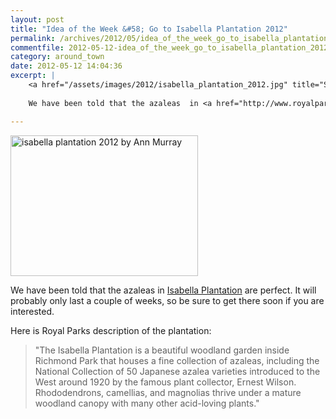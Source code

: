 ```yaml
---
layout: post
title: "Idea of the Week &#58; Go to Isabella Plantation 2012"
permalink: /archives/2012/05/idea_of_the_week_go_to_isabella_plantation_2012.html
commentfile: 2012-05-12-idea_of_the_week_go_to_isabella_plantation_2012
category: around_town
date: 2012-05-12 14:04:36
excerpt: |
    <a href="/assets/images/2012/isabella_plantation_2012.jpg" title="See larger version of - isabella plantation 2012 by Ann Murray" ><img src="/assets/images/2012/isabella_plantation_2012_thumb.jpg" width="300" height="225" alt="isabella plantation 2012 by Ann Murray" class="photo center" /></a>
    
    We have been told that the azaleas  in <a href="http://www.royalparks.org.uk/parks/richmond-park/isabella-plantation">Isabella Plantation</a> are perfect. It will probably only last a couple of weeks, so be sure to get there soon if you are interested.

---
```


<a href="/assets/images/2012/isabella_plantation_2012.jpg" title="See larger version of - isabella plantation 2012 by Ann Murray"><img src="/assets/images/2012/isabella_plantation_2012_thumb.jpg" width="300" height="225" alt="isabella plantation 2012 by Ann Murray" class="photo center" /></a>

We have been told that the azaleas in [Isabella Plantation](http://www.royalparks.org.uk/parks/richmond-park/isabella-plantation) are perfect. It will probably only last a couple of weeks, so be sure to get there soon if you are interested.

Here is Royal Parks description of the plantation:

> "The Isabella Plantation is a beautiful woodland garden inside Richmond Park that houses a fine collection of azaleas, including the National Collection of 50 Japanese azalea varieties introduced to the West around 1920 by the famous plant collector, Ernest Wilson. Rhododendrons, camellias, and magnolias thrive under a mature woodland canopy with many other acid-loving plants."

